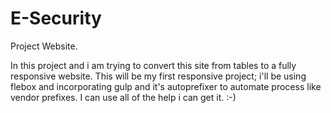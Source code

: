 E-Security
==========
Project Website.

In this project and i am trying to convert this site from tables to a fully responsive website.  This will be my first responsive project; i'll be using flebox and incorporating gulp and it's autoprefixer to automate process like vendor prefixes.  I can use all of the help i can get it.  :-)
